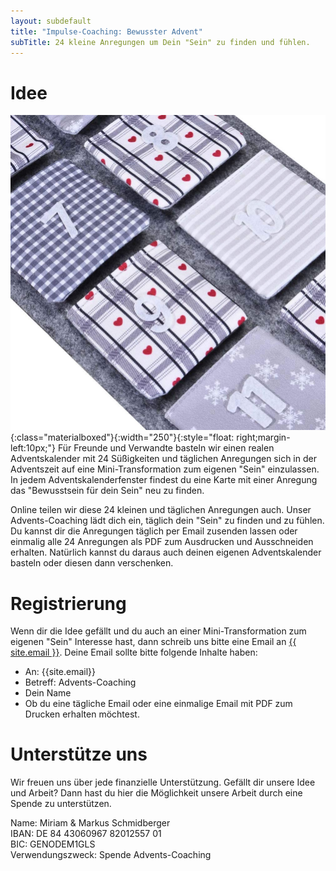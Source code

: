 ```yaml
---
layout: subdefault
title: "Impulse-Coaching: Bewusster Advent"
subTitle: 24 kleine Anregungen um Dein "Sein" zu finden und fühlen.
---
```


# Idee
![Adventskalender](/img/services/advent2.jpg){:class="materialboxed"}{:width="250"}{:style="float: right;margin-left:10px;"}
Für Freunde und Verwandte basteln wir einen realen Adventskalender mit 24 Süßigkeiten und täglichen Anregungen sich in der Adventszeit auf eine Mini-Transformation zum eigenen "Sein" einzulassen. In jedem Adventskalenderfenster findest du eine Karte mit einer Anregung das "Bewusstsein für dein Sein" neu zu finden.

Online teilen wir diese 24 kleinen und täglichen Anregungen auch. Unser Advents-Coaching lädt dich ein, täglich dein "Sein" zu finden und zu fühlen. Du kannst dir die Anregungen täglich per Email zusenden lassen oder einmalig alle 24 Anregungen als PDF zum Ausdrucken und Ausschneiden erhalten. Natürlich kannst du daraus auch deinen eigenen Adventskalender basteln oder diesen dann verschenken.

# Registrierung
Wenn dir die Idee gefällt und du auch an einer Mini-Transformation zum eigenen "Sein" Interesse hast, dann schreib uns bitte eine Email an <a href="mailto:{{ site.email }}?subject=Advents-Coaching&body=Hallo Miriam und Markus, bitte sendet mir einmalig / täglich das Turtle Transformation Advents-Coaching zu. Vielen Dank">{{ site.email }}</a>. Deine Email sollte bitte folgende Inhalte haben:
* An: {{site.email}}
* Betreff: Advents-Coaching
* Dein Name
* Ob du eine tägliche Email oder eine einmalige Email mit PDF zum Drucken erhalten möchtest.

# Unterstütze uns
Wir freuen uns über jede finanzielle Unterstützung. Gefällt dir unsere Idee und Arbeit? Dann hast du hier die Möglichkeit unsere Arbeit durch eine Spende zu unterstützen.

Name: Miriam & Markus Schmidberger<br>
IBAN: DE 84 43060967 82012557 01<br>
BIC: GENODEM1GLS<br>
Verwendungszweck: Spende Advents-Coaching
